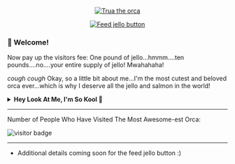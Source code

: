 <p align="center">
  <a href="https://orcapod.fandom.com/wiki/Category:Trua">
  <img src="https://user-images.githubusercontent.com/48630514/180250756-f52b2539-98ee-4d10-8d4c-891ac117042c.png" alt="Trua the orca"/>
  </a>
</p>
<p align="center">
  <a href="https://www.google.com/search?q=mango+jello">
  <img src="https://user-images.githubusercontent.com/48630514/180252062-0a794f29-d748-4bf7-b442-cf773c22cd55.png" alt="Feed jello button" />
  </a>
 </p>


### 🐋 Welcome!

Now pay up the visitors fee: One pound of jello...hmmm....ten pounds....no....your entire supply of jello!
Mwahahaha!

*cough cough*
Okay, so a little bit about me...I'm the most cutest and beloved orca ever...which is why I deserve all the jello and salmon in the world!


<details>
  <summary><b>Hey Look At Me, I'm So Kool 🤣</b></summary>
  <br>
  <div align="center">
    
![TruShu's GitHub stats](https://github-readme-stats.vercel.app/api?username=truashamu&show_icons=true&theme=algolia)
  
  </div>
</details>

--- 

Number of People Who Have Visited The Most Awesome-est Orca:

![visitor badge](https://visitor-badge.glitch.me/badge?page_id=truashamu.truashamu)

- - - - 
* Additional details coming soon for the feed jello button :)
